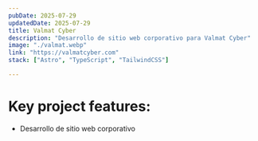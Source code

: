 ```yaml
---
pubDate: 2025-07-29
updatedDate: 2025-07-29
title: Valmat Cyber
description: "Desarrollo de sitio web corporativo para Valmat Cyber"
image: "./valmat.webp"
link: "https://valmatcyber.com"
stack: ["Astro", "TypeScript", "TailwindCSS"]

---
```


# Key project features:

- Desarrollo de sitio web corporativo
